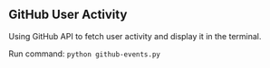 ## GitHub User Activity
Using GitHub API to fetch user activity and display it in the terminal.

Run command:  `python github-events.py`